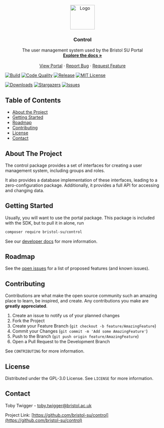 <p align="center">
  <a href="https://github.com/bristol-su">
    <img src="https://s3.eu-west-2.amazonaws.com/bristol-su-static-bucket/committee-portal/su-logo.jpg" alt="Logo" width="80" height="80">
  </a>

  <h3 align="center">Control</h3>

  <p align="center">
    The user management system used by the Bristol SU Portal
    <br />
    <a href="https://docs.bristolsustaging.co.uk"><strong>Explore the docs »</strong></a>
    <br />
    <br />
    <a href="https://github.com/bristol-su/portal">View Portal</a>
    ·
    <a href="https://github.com/bristol-su/control/issues/new?template=bug_report.md">Report Bug</a>
    ·
    <a href="https://github.com/bristol-su/control/issues/new?template=feature_request.md">Request Feature</a>
  </p>
</p>

<!-- PROJECT SHIELDS -->
<!--
*** I'm using markdown "reference style" links for readability.
*** Reference links are enclosed in brackets [ ] instead of parentheses ( ).
*** See the bottom of this document for the declaration of the reference variables
*** for contributors-url, forks-url, etc. This is an optional, concise syntax you may use.
*** https://www.markdownguide.org/basic-syntax/#reference-style-links
-->

[![Build][build-status-shield]][build-status-url]
[![Code Quality][code-quality-shield]][code-quality-url]
[![Release][release-shield]][release-url]
[![MIT License][license-shield]][license-url]

[![Downloads][downloads-shield]][downloads-url]
[![Stargazers][stars-shield]][stars-url]
[![Issues][issues-shield]][issues-url]

<!-- TABLE OF CONTENTS -->
## Table of Contents

* [About the Project](#about-the-project)
* [Getting Started](#getting-started)
* [Roadmap](#roadmap)
* [Contributing](#contributing)
* [License](#license)
* [Contact](#contact)


## About The Project

The control package provides a set of interfaces for creating a user management system, including groups and roles.

It also provides a database implementation of these interfaces, leading to a zero-configuration package. Additionally, it provides a full API for accessing and changing data.

## Getting Started

Usually, you will want to use the portal package. This package is included with the SDK, but to pull it in alone, run

```sh
composer require bristol-su/control
```

See our [developer docs](https://docs.bristolsustaging.co.uk/books/framework-development/chapter/control) for more information.

<!-- ROADMAP -->
## Roadmap

See the [open issues](https://github.com/bristol-su/control/issues) for a list of proposed features (and known issues).


<!-- CONTRIBUTING -->
## Contributing

Contributions are what make the open source community such an amazing place to learn, be inspired, and create. Any contributions you make are **greatly appreciated**.

1. Create an issue to notify us of your planned changes
2. Fork the Project
3. Create your Feature Branch (`git checkout -b feature/AmazingFeature`)
4. Commit your Changes (`git commit -m 'Add some AmazingFeature'`)
5. Push to the Branch (`git push origin feature/AmazingFeature`)
6. Open a Pull Request to the Development Branch

See `CONTRIBUTING` for more information.

<!-- LICENSE -->
## License

Distributed under the GPL-3.0 License. See `LICENSE` for more information.



<!-- CONTACT -->
## Contact

Toby Twigger - [toby.twigger@bristol.ac.uk](mailto:toby.twigger@bristol.ac.uk)

Project Link: [https://github.com/bristol-su/control](https://github.com/bristol-su/control)




<!-- MARKDOWN LINKS & IMAGES -->
<!-- https://www.markdownguide.org/basic-syntax/#reference-style-links -->
[release-shield]: https://img.shields.io/packagist/v/bristol-su/control?include_prereleases&style=for-the-badge
[release-url]: https://github.com/bristol-su/control
[coverage-shield]: https://img.shields.io/scrutinizer/coverage/g/bristol-su/control/master?style=for-the-badge
[coverage-url]: https://scrutinizer-ci.com/g/bristol-su/control/build-status/masterhttps://github.com/bristol-su/control
[build-status-shield]: https://img.shields.io/scrutinizer/build/g/bristol-su/control/master?style=for-the-badge
[build-status-url]: https://scrutinizer-ci.com/g/bristol-su/control/build-status/master
[downloads-shield]: https://img.shields.io/packagist/dt/bristol-su/control?style=for-the-badge
[downloads-url]: https://packagist.org/packages/bristol-su/control
[code-quality-shield]: https://img.shields.io/scrutinizer/quality/g/bristol-su/control/master?style=for-the-badge
[code-quality-url]: https://scrutinizer-ci.com/g/bristol-su/control/?branch=master
[stars-shield]: https://img.shields.io/github/stars/bristol-su/control?style=for-the-badge
[stars-url]: https://github.com/bristol-su/control/stargazers
[issues-shield]: https://img.shields.io/github/issues/bristol-su/control?style=for-the-badge
[issues-url]: https://github.com/bristol-su/control/issues
[license-shield]: https://img.shields.io/github/license/bristol-su/control?style=for-the-badge
[license-url]: https://github.com/bristol-su/control/blob/master/LICENCE.md
